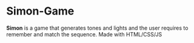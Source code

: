 # Simon-Game
__Simon__ is a game that generates tones and lights and the user requires to remember and match the sequence. Made with HTML/CSS/JS
